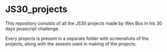 # JS30_projects
This repository consists of all the JS30 projects made by Wes Bos in his 30 days javascript challenge.

Every projects is present in a separate folder with screenshots of the projects, along with the assests used in making of the projects.
